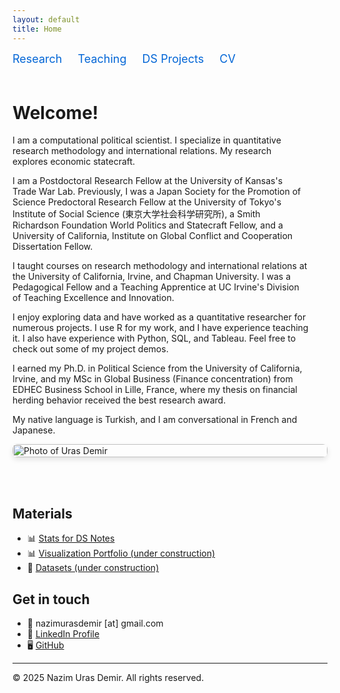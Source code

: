 ```yaml
---
layout: default
title: Home
---
```

<meta name="description" content="N. Uras Demir, Ph.D. - Computational Political Scientist specializing in economic statecraft.">
<meta name="author" content="N. Uras Demir">
<meta name="keywords" content= "Nazim Uras Demir, N. Uras Demir, Uras Demir, computational political science, international relations, economic statecraft, research, teaching">

<!-- Top navigation links, left-aligned -->
<div style="text-align: left; font-size: 18px; margin-bottom: 20px;">
  <a href="/research" style="margin-right: 20px; text-decoration: none; color: #0366d6;">Research</a>
  <a href="/teaching" style="margin-right: 20px; text-decoration: none; color: #0366d6;">Teaching</a>
  <a href="/dsprojects" style="margin-right: 20px; text-decoration: none; color: #0366d6;">DS Projects</a>
  <a href="/assets/docs/Demir_CV_2025.pdf" target="_blank" style="text-decoration: none; color: #0366d6;">CV</a>
</div>

<!-- Main content -->
<div style="display: flex; align-items: stretch; flex-wrap: wrap;">

<div style="flex: 2; min-width: 300px; padding-right: 30px;">

<h1>Welcome!</h1>

<p>I am a computational political scientist. I specialize in quantitative research methodology and international relations. My research explores economic statecraft.</p>

<p>I am a Postdoctoral Research Fellow at the University of Kansas's Trade War Lab. Previously, I was a Japan Society for the Promotion of Science Predoctoral Research Fellow at the University of Tokyo's Institute of Social Science (東京大学社会科学研究所), a Smith Richardson Foundation World Politics and Statecraft Fellow, and a University of California, Institute on Global Conflict and Cooperation Dissertation Fellow.</p>

<p>I taught courses on research methodology and international relations at the University of California, Irvine, and Chapman University. I was a Pedagogical Fellow and a Teaching Apprentice at UC Irvine's Division of Teaching Excellence and Innovation.</p>

<p>I enjoy exploring data and have worked as a quantitative researcher for numerous projects. I use R for my work, and I have experience teaching it. I also have experience with Python, SQL, and Tableau. Feel free to check out some of my project demos.</p>

<p>I earned my Ph.D. in Political Science from the University of California, Irvine, and my MSc in Global Business (Finance concentration) from EDHEC Business School in Lille, France, where my thesis on financial herding behavior received the best research award.</p>

<p>My native language is Turkish, and I am conversational in French and Japanese.</p>

</div>

<div style="flex: 1; min-width: 300px; display: flex; align-items: stretch;">
  <img src="/assets/images/git_photo.jpg" alt="Photo of Uras Demir" style="width: 100%; height: 100%; object-fit: cover; border-radius: 8px; box-shadow: 0px 4px 8px rgba(0,0,0,0.1);">
</div>

</div>

<br><br>

## Materials
- 📊 [Stats for DS Notes](/assets/docs/Demir_Stats_for_DS.pdf)
- 📊 [Visualization Portfolio (under construction)](/assets/plots/plot.html)
- 📂 [Datasets (under construction)](/assets/data/data.csv)

## Get in touch

- 📧 nazimurasdemir [at] gmail.com
- 💼 [LinkedIn Profile](https://www.linkedin.com/in/nazimurasdemir)
- 🖥️ [GitHub](https://github.com/urasdemir)

---

© 2025 Nazim Uras Demir. All rights reserved.
